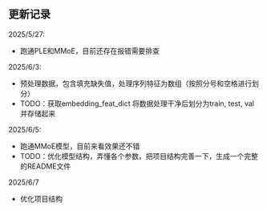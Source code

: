 ## 更新记录
2025/5/27:
- 跑通PLE和MMoE，目前还存在报错需要排查

2025/6/3:
- 预处理数据，包含填充缺失值，处理序列特征为数组（按照分号和空格进行划分）
- TODO：获取embedding_feat_dict 将数据处理干净后划分为train, test, val并存储起来

2025/6/5:
- 跑通MMoE模型，目前来看效果还不错
- TODO：优化模型结构，弄懂各个参数，把项目结构完善一下，生成一个完整的README文件

2025/6/7
- 优化项目结构